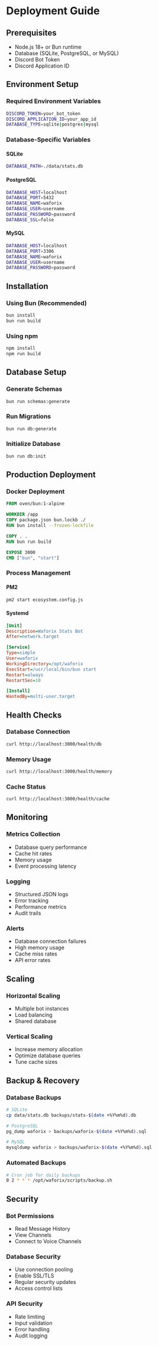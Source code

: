 # Deployment Guide

## Prerequisites

- Node.js 18+ or Bun runtime
- Database (SQLite, PostgreSQL, or MySQL)
- Discord Bot Token
- Discord Application ID

## Environment Setup

### Required Environment Variables

```bash
DISCORD_TOKEN=your_bot_token
DISCORD_APPLICATION_ID=your_app_id
DATABASE_TYPE=sqlite|postgres|mysql
```

### Database-Specific Variables

#### SQLite
```bash
DATABASE_PATH=./data/stats.db
```

#### PostgreSQL
```bash
DATABASE_HOST=localhost
DATABASE_PORT=5432
DATABASE_NAME=waforix
DATABASE_USER=username
DATABASE_PASSWORD=password
DATABASE_SSL=false
```

#### MySQL
```bash
DATABASE_HOST=localhost
DATABASE_PORT=3306
DATABASE_NAME=waforix
DATABASE_USER=username
DATABASE_PASSWORD=password
```

## Installation

### Using Bun (Recommended)
```bash
bun install
bun run build
```

### Using npm
```bash
npm install
npm run build
```

## Database Setup

### Generate Schemas
```bash
bun run schemas:generate
```

### Run Migrations
```bash
bun run db:generate
```

### Initialize Database
```bash
bun run db:init
```

## Production Deployment

### Docker Deployment

```dockerfile
FROM oven/bun:1-alpine

WORKDIR /app
COPY package.json bun.lockb ./
RUN bun install --frozen-lockfile

COPY . .
RUN bun run build

EXPOSE 3000
CMD ["bun", "start"]
```

### Process Management

#### PM2
```bash
pm2 start ecosystem.config.js
```

#### Systemd
```ini
[Unit]
Description=Waforix Stats Bot
After=network.target

[Service]
Type=simple
User=waforix
WorkingDirectory=/opt/waforix
ExecStart=/usr/local/bin/bun start
Restart=always
RestartSec=10

[Install]
WantedBy=multi-user.target
```

## Health Checks

### Database Connection
```bash
curl http://localhost:3000/health/db
```

### Memory Usage
```bash
curl http://localhost:3000/health/memory
```

### Cache Status
```bash
curl http://localhost:3000/health/cache
```

## Monitoring

### Metrics Collection
- Database query performance
- Cache hit rates
- Memory usage
- Event processing latency

### Logging
- Structured JSON logs
- Error tracking
- Performance metrics
- Audit trails

### Alerts
- Database connection failures
- High memory usage
- Cache miss rates
- API error rates

## Scaling

### Horizontal Scaling
- Multiple bot instances
- Load balancing
- Shared database

### Vertical Scaling
- Increase memory allocation
- Optimize database queries
- Tune cache sizes

## Backup & Recovery

### Database Backups
```bash
# SQLite
cp data/stats.db backups/stats-$(date +%Y%m%d).db

# PostgreSQL
pg_dump waforix > backups/waforix-$(date +%Y%m%d).sql

# MySQL
mysqldump waforix > backups/waforix-$(date +%Y%m%d).sql
```

### Automated Backups
```bash
# Cron job for daily backups
0 2 * * * /opt/waforix/scripts/backup.sh
```

## Security

### Bot Permissions
- Read Message History
- View Channels
- Connect to Voice Channels

### Database Security
- Use connection pooling
- Enable SSL/TLS
- Regular security updates
- Access control lists

### API Security
- Rate limiting
- Input validation
- Error handling
- Audit logging
